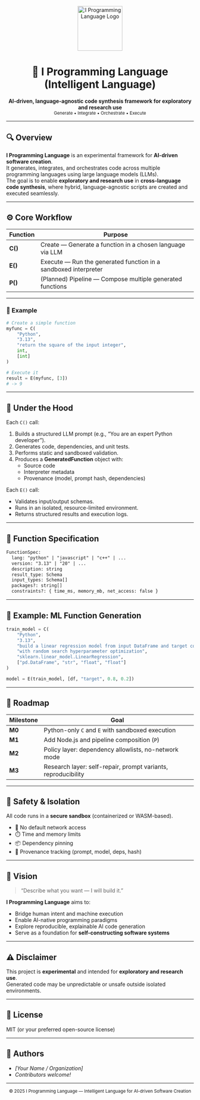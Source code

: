 <p align="center">
  <img src="https://raw.githubusercontent.com/yourusername/i-programming-language/main/docs/logo.png" alt="I Programming Language Logo" width="120" />
</p>

<h1 align="center">🧠 I Programming Language (Intelligent Language)</h1>

<p align="center">
  <b>AI-driven, language-agnostic code synthesis framework for exploratory and research use</b><br/>
  <sub>Generate • Integrate • Orchestrate • Execute</sub>
</p>

---

## 🔍 Overview

**I Programming Language** is an experimental framework for **AI-driven software creation**.  
It generates, integrates, and orchestrates code across multiple programming languages using large language models (LLMs).  
The goal is to enable **exploratory and research use** in **cross-language code synthesis**, where hybrid, language-agnostic scripts are created and executed seamlessly.

---

## ⚙️ Core Workflow

| Function | Purpose |
|-----------|----------|
| **C()** | Create — Generate a function in a chosen language via LLM |
| **E()** | Execute — Run the generated function in a sandboxed interpreter |
| **P()** | (Planned) Pipeline — Compose multiple generated functions |

---

### 🧩 Example

```python
# Create a simple function
myfunc = C(
    "Python",
    "3.13",
    "return the square of the input integer",
    int,
    [int]
)

# Execute it
result = E(myfunc, [3])
# -> 9
```

---

## 🧠 Under the Hood

Each `C()` call:
1. Builds a structured LLM prompt (e.g., “You are an expert Python developer”).  
2. Generates code, dependencies, and unit tests.  
3. Performs static and sandboxed validation.  
4. Produces a **GeneratedFunction** object with:
   - Source code  
   - Interpreter metadata  
   - Provenance (model, prompt hash, dependencies)

Each `E()` call:
- Validates input/output schemas.  
- Runs in an isolated, resource-limited environment.  
- Returns structured results and execution logs.

---

## 🧱 Function Specification

```txt
FunctionSpec:
  lang: "python" | "javascript" | "c++" | ...
  version: "3.13" | "20" | ...
  description: string
  result_type: Schema
  input_types: Schema[]
  packages?: string[]
  constraints?: { time_ms, memory_mb, net_access: false }
```

---

## 🧪 Example: ML Function Generation

```python
train_model = C(
    "Python",
    "3.13",
    "build a linear regression model from input DataFrame and target column, "
    "with random search hyperparameter optimization",
    "sklearn.linear_model.LinearRegression",
    ["pd.DataFrame", "str", "float", "float"]
)

model = E(train_model, [df, "target", 0.8, 0.2])
```

---

## 🧩 Roadmap

| Milestone | Goal |
|------------|------|
| **M0** | Python-only `C` and `E` with sandboxed execution |
| **M1** | Add Node.js and pipeline composition (`P`) |
| **M2** | Policy layer: dependency allowlists, no-network mode |
| **M3** | Research layer: self-repair, prompt variants, reproducibility |

---

## 🔐 Safety & Isolation

All code runs in a **secure sandbox** (containerized or WASM-based).  
- 🚫 No default network access  
- ⏱️ Time and memory limits  
- 📦 Dependency pinning  
- 🧾 Provenance tracking (prompt, model, deps, hash)

---

## 🧭 Vision

> “Describe what you want — I will build it.”

**I Programming Language** aims to:
- Bridge human intent and machine execution  
- Enable AI-native programming paradigms  
- Explore reproducible, explainable AI code generation  
- Serve as a foundation for **self-constructing software systems**

---

## ⚠️ Disclaimer

This project is **experimental** and intended for **exploratory and research use**.  
Generated code may be unpredictable or unsafe outside isolated environments.

---

## 📜 License
MIT (or your preferred open-source license)

---

## 🧩 Authors
- *[Your Name / Organization]*  
- *Contributors welcome!*

---

<p align="center">
  <sub>© 2025 I Programming Language — Intelligent Language for AI-driven Software Creation</sub>
</p>
